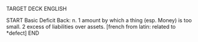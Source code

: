 TARGET DECK
ENGLISH

START
Basic
Deficit
Back: n. 1 amount by which a thing (esp. Money) is too small. 2 excess of liabilities over assets. [french from latin: related to *defect]
END
